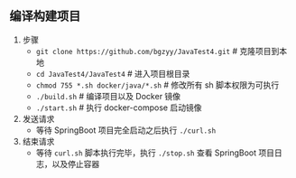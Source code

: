 ## 编译构建项目

1. 步骤
   - `git clone https://github.com/bgzyy/JavaTest4.git`	           # 克隆项目到本地
   - `cd JavaTest4/JavaTest4`                                                              # 进入项目根目录
   - `chmod 755 *.sh docker/java/*.sh`                                             # 修改所有 sh 脚本权限为可执行
   - `./build.sh`                                                                                     # 编译项目以及 Docker 镜像
   - `./start.sh`                                                                                     # 执行 docker-compose 启动镜像
2. 发送请求
   - 等待 SpringBoot 项目完全启动之后执行 `./curl.sh`
3. 结束请求
   - 等待 `curl.sh` 脚本执行完毕，执行 `./stop.sh` 查看 SpringBoot 项目日志，以及停止容器